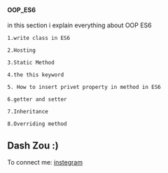 #### OOP_ES6
in this section i explain everything about OOP ES6

    1.write class in ES6
    
    2.Hosting
    
    3.Static Method
    
    4.the this keyword 
    
    5. How to insert privet property in method in ES6
    
    6.getter and setter
    
    7.Inheritance
    
    8.Overriding method
    
## Dash Zou :)
To connect me: [instegram](https://www.instagram.com/dashzou/)
